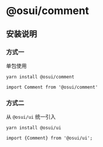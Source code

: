 # @osui/comment

## 安装说明

### 方式一

单包使用

```
yarn install @osui/comment
```

```
import Comment from '@osui/comment'
```

### 方式二

从 `@osui/ui` 统一引入

```
yarn install @osui/ui
```

```
import {Comment} from '@osui/ui';
```



